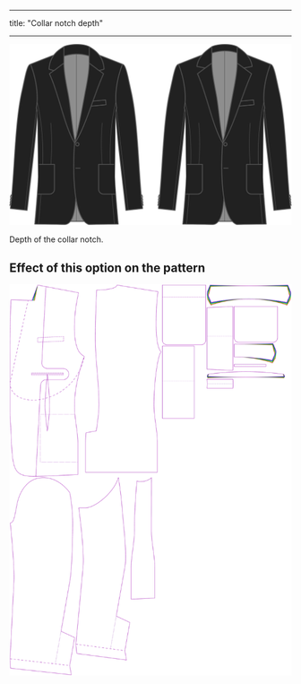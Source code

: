 - - -
title: "Collar notch depth"
- - -

![Collar notch depth](collarnotchdepth.svg)

Depth of the collar notch.

## Effect of this option on the pattern

![This image shows the effect of this option by superimposing several variants that have a different value for this option](jaeger_collarnotchdepth_sample.svg "Effect of this option on the pattern")
